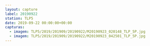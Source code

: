```yaml
---
layout: capture
label: 20190922
station: TLP5
date: 2019-09-22 00:00:00+00:00
capturas:
  - imagem: TLP5/2019/201909/20190922/M20190923_020148_TLP_5P.jpg
  - imagem: TLP5/2019/201909/20190922/M20190923_042501_TLP_5P.jpg
---
```

